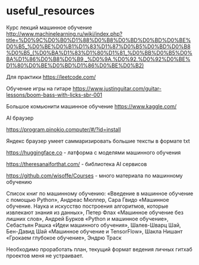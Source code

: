 # useful_resources
Курс лекций машинное обучение
http://www.machinelearning.ru/wiki/index.php?title=%D0%9C%D0%B0%D1%88%D0%B8%D0%BD%D0%BD%D0%BE%D0%B5_%D0%BE%D0%B1%D1%83%D1%87%D0%B5%D0%BD%D0%B8%D0%B5_(%D0%BA%D1%83%D1%80%D1%81_%D0%BB%D0%B5%D0%BA%D1%86%D0%B8%D0%B9,_%D0%9A.%D0%92.%D0%92%D0%BE%D1%80%D0%BE%D0%BD%D1%86%D0%BE%D0%B2)

Для практики 
https://leetcode.com/

Обучение игры на гитаре
https://www.justinguitar.com/guitar-lessons/boom-bass-with-licks-sbr-001

Большое комьюнити машинное обучение
https://www.kaggle.com/

AI браузер

https://program.pinokio.computer/#/?id=install

Яндекс браузер умеет саммаризировать большие тексты в формате txt

https://huggingface.co - латформа с моделями машинного обучения

https://theresanaiforthat.com/ - библиотека AI сервисов

https://github.com/wisoffe/Courses - много материала по машинному обучению

Список книг по машинному обучению:
«Введение в машинное обучение с помощью Python», Андреас Мюллер, Сара Гвидо
«Машинное обучение. Наука и искусство построения алгоритмов, которые извлекают знания из данных», Петер Флах
«Машинное обучение без лишних слов», Андрей Бурков
«Python и машинное обучение», Себастьян Рашка
«Идеи машинного обучения», Шалев-Шварц Шай, Бен-Давид Шай
«Машинное обучение и TensorFlow», Шакла Нишант
«Грокаем глубокое обучение», Эндрю Траск


Необходимо проработать план, текущий формат ведения личных гитхаб проектов меня не устраивает.